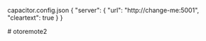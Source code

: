 capacitor.config.json
{
  "server": {
      "url": "http://change-me:5001",
      "cleartext": true
  }
}

#   o t o r e m o t e 2  
 
